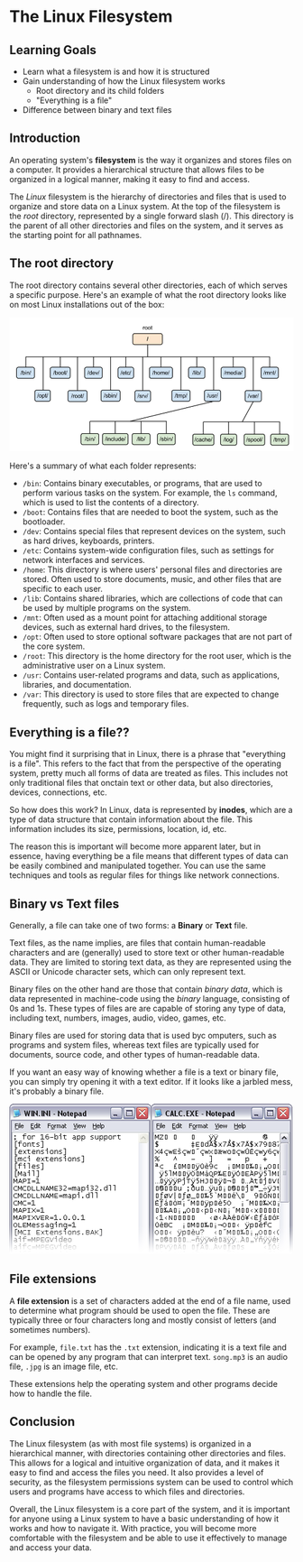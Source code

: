 # The Linux Filesystem

## Learning Goals

- Learn what a filesystem is and how it is structured
- Gain understanding of how the Linux filesystem works
  - Root directory and its child folders
  - "Everything is a file"
- Difference between binary and text files

## Introduction

An operating system's **filesystem** is the way it organizes and stores files on a computer. It provides a hierarchical structure that allows files to be organized in a logical manner, making it easy to find and access.

The *Linux* filesystem is the hierarchy of directories and files that is used to organize and store data on a Linux system. At the top of the filesystem is the *root* directory, represented by a single forward slash (/). This directory is the parent of all other directories and files on the system, and it serves as the starting point for all pathnames.

## The root directory

The root directory contains several other directories, each of which serves a specific purpose. Here's an example of what the root directory looks like on most Linux installations out of the box:

![Root directory](./root-directory.png)

Here's a summary of what each folder represents:

- `/bin`: Contains binary executables, or programs, that are used to perform various tasks on the system. For example, the `ls` command, which is used to list the contents of a directory.
- `/boot`: Contains files that are needed to boot the system, such as the bootloader.
- `/dev`: Contains special files that represent devices on the system, such as hard drives, keyboards, printers.
- `/etc`: Contains system-wide configuration files, such as settings for network interfaces and services.
- `/home`: This directory is where users' personal files and directories are stored. Often used to store documents, music, and other files that are specific to each user.
- `/lib`: Contains shared libraries, which are collections of code that can be used by multiple programs on the system.
- `/mnt`: Often used as a mount point for attaching additional storage devices, such as external hard drives, to the filesystem.
- `/opt`: Often used to store optional software packages that are not part of the core system.
- `/root`: This directory is the home directory for the root user, which is the administrative user on a Linux system.
- `/usr`: Contains user-related programs and data, such as applications, libraries, and documentation.
- `/var`: This directory is used to store files that are expected to change frequently, such as logs and temporary files.

## Everything is a file??

You might find it surprising that in Linux, there is a phrase that "everything is a file". This refers to the fact that from the perspective of the operating system, pretty much all forms of data are treated as files. This includes not only traditional files that onctain text or other data, but also directories, devices, connections, etc.

So how does this work? In Linux, data is represented by **inodes**, which are a type of data structure that contain information about the file. This information includes its size, permissions, location, id, etc.

The reason this is important will become more apparent later, but in essence, having everything be a file means that different types of data can be easily combined and manipulated together. You can use the same techniques and tools as regular files for things like network connections.

## Binary vs Text files

Generally, a file can take one of two forms: a **Binary** or **Text** file. 

Text files, as the name implies, are files that contain human-readable characters and are (generally) used to store text or other human-readable data. They are limited to storing text data, as they are represented using the ASCII or Unicode character sets, which can only represent text.

Binary files on the other hand are those that contain *binary data*, which is data represented in machine-code using the *binary* language, consisting of 0s and 1s. These types of files are are capable of storing any type of data, including text, numbers, images, audio, video, games, etc.

Binary files are used for storing data that is used byc omputers, such as programs and system files, whereas text files are typically used for documents, source code, and other types of human-readable data.

If you want an easy way of knowing whether a file is a text or binary file, you can simply try opening it with a text editor. If it looks like a jarbled mess, it's probably a binary file.

![Binary vs Text files](./binary-vs-text.png)

## File extensions

A **file extension** is a set of characters added at the end of a file name, used to determine what program should be used to open the file. These are typically three or four characters long and mostly consist of letters (and sometimes numbers).

For example, `file.txt` has the `.txt` extension, indicating it is a text file and can be opened by any program that can interpret text. `song.mp3` is an audio file, `.jpg` is an image file, etc.

These extensions help the operating system and other programs decide how to handle the file.

## Conclusion

The Linux filesystem (as with most file systems) is organized in a hierarchical manner, with directories containing other directories and files. This allows for a logical and intuitive organization of data, and it makes it easy to find and access the files you need. It also provides a level of security, as the filesystem permissions system can be used to control which users and programs have access to which files and directories.

Overall, the Linux filesystem is a core part of the system, and it is important for anyone using a Linux system to have a basic understanding of how it works and how to navigate it. With practice, you will become more comfortable with the filesystem and be able to use it effectively to manage and access your data.
